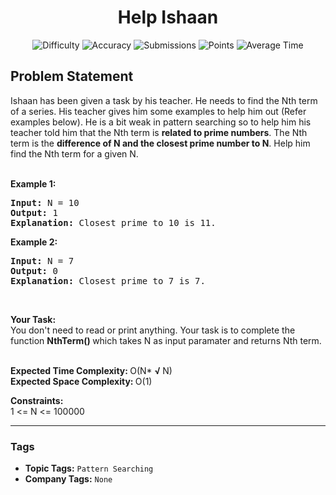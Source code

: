 <h1 align="center">Help Ishaan</h1>

<p align="center">
  <img alt="Difficulty" title="Difficulty" src="https://custom-icon-badges.demolab.com/badge/Difficulty: Easy-1F222E?style=for-the-badge&logoColor=white&logo=fire"/>
  <img alt="Accuracy" title="Accuracy" src="https://custom-icon-badges.demolab.com/badge/Accuracy: 44.97%25-1F222E?style=for-the-badge&logoColor=white&logo=target"/>
  <img alt="Submissions" title="Submissions" src="https://custom-icon-badges.demolab.com/badge/Submissions: 23K+-1F222E?style=for-the-badge&logoColor=white&logo=repo"/>
  <img alt="Points" title="Points" src="https://custom-icon-badges.demolab.com/badge/Points: 2-1F222E?style=for-the-badge&logoColor=white&logo=award"/>
  <img alt="Average Time" title="Average Time" src="https://custom-icon-badges.demolab.com/badge/Average%20Time: 12m-1F222E?style=for-the-badge&logoColor=white&logo=clock"/>
</p>

## Problem Statement

Ishaan has been given a task by his teacher. He needs to find the Nth term of a series. His teacher gives him some examples to help him out (Refer examples below). He is a bit weak in pattern searching so to help him his teacher told him that the Nth term is <b>related to prime numbers</b>. The Nth term is the <b>difference of N and the closest prime number to N</b>. Help him find the Nth term for a given N.<br> 

<b>Example 1:</b>

<pre><b>Input:</b> N = 10
<b>Output: </b>1
<b>Explanation: </b>Closest prime to 10 is 11.
</pre>

<b>Example 2:</b>

<pre><b>Input: </b>N = 7
<b>Output: </b>0
<b>Explanation: </b>Closest prime to 7 is 7.
</pre>

 

<b>Your Task:</b><br>You don't need to read or print anything. Your task is to complete the function <b>NthTerm() </b>which takes N as input paramater and returns Nth term.<br> 

<b>Expected Time Complexity: </b>O(N* <b>√ </b>N)<br><b>Expected Space Complexity: </b>O(1)

<b>Constraints:</b><br>1 <= N <= 100000


<hr>

### Tags
- **Topic Tags:** `Pattern Searching`
- **Company Tags:** `None`
